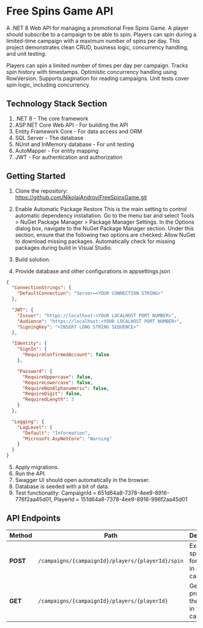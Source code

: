 # Free Spins Game API
A .NET 8 Web API for managing a promotional Free Spins Game. A player should subscribe to a campaign to be able to spin. Players can spin during a limited-time campaign with a maximum number of spins per day. This project demonstrates clean CRUD, business logic, concurrency handling, and unit testing.

Players can spin a limited number of times per day per campaign.
Tracks spin history with timestamps.
Optimistic concurrency handling using RowVersion.
Supports pagination for reading campaigns.
Unit tests cover spin logic, including concurrency.

## Technology Stack Section
1. .NET 8 - The core framework
2. ASP.NET Core Web API - For building the API
3. Entity Framework Core - For data access and ORM
4. SQL Server - The database
5. NUnit and InMemory database - For unit testing
6. AutoMapper - For entity mapping
7. JWT - For authentication and authorization

## Getting Started
1. Clone the repository: https://github.com/NikolaiAndrov/FreeSpinsGame.git
2. Enable Automatic Package Restore
This is the main setting to control automatic dependency installation.
Go to the menu bar and select Tools > NuGet Package Manager > Package Manager Settings.
In the Options dialog box, navigate to the NuGet Package Manager section.
Under this section, ensure that the following two options are checked:
Allow NuGet to download missing packages.
Automatically check for missing packages during build in Visual Studio.
3. Build solution.

4. Provide database and other configurations in appsettings.json

```json
{
  "ConnectionStrings": {
    "DefaultConnection": "Server=<YOUR CONNECTION STRING>"
  },

  "JWT": {
    "Issuer": "https://localhost:<YOUR LOCALHOST PORT NUMBER>",
    "Audience": "https://localhost:<YOUR LOCALHOST PORT NUMBER>",
    "SigningKey": "<INSERT LONG STRING SEQUENCE>"
  },

  "Identity": {
    "SignIn": {
      "RequireConfirmedAccount": false
    },

    "Password": {
      "RequireUppercase": false,
      "RequireLowercase": false,
      "RequireNonAlphanumeric": false,
      "RequireDigit": false,
      "RequiredLength": 3
    }
  },

  "Logging": {
    "LogLevel": {
      "Default": "Information",
      "Microsoft.AspNetCore": "Warning"
    }
  }
}
```

5. Apply migrations.
6. Run the API.
7. Swagger UI should open automatically in the browser.
8. Database is seeded with a bit of data.
9. Test functionality:  CampaignId = 651d64a8-7378-4ee9-8916-776f2aa45d01, PlayerId = 151d64a8-7378-4ee9-8916-996f2aa45d01

## API Endpoints

| Method   | Path                                              | Description                                         |
| -------- | ------------------------------------------------- | --------------------------------------------------- |
| **POST** | `/campaigns/{campaignId}/players/{playerId}/spin` | Execute a spin action for a player in a campaign    |
| **GET**  | `/campaigns/{campaignId}/players/{playerId}`      | Get status / progress of the player in the campaign |

